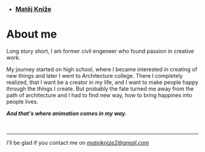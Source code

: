 - ### [Matěj Kníže](https://matej-knize.github.io/english-for-designers/03-content-first/)

# About me

Long story short, I am former civil engeneer who found passion in creative work.

My journey started on high school, where I became interested in creating of new things and later I went to Architecture college. There I completely realized, that I want be a creator in my life, and I want to make people happy through the things I create. But probably the fate turned me away from the path of architecture and I had to find new way, how to bring happines into people lives.

***And that's where animation comes in my way.***

<br>

****

I'll be glad if you contact me on *matejknize2@gmail.com*
